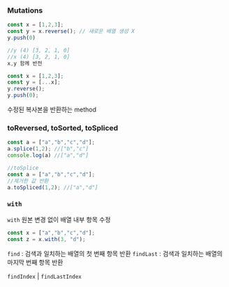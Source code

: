 ### Mutations

```jsx
const x = [1,2,3];
const y = x.reverse(); // 새로운 배열 생성 X
y.push(0)

//y (4) [3, 2, 1, 0]
//x (4) [3, 2, 1, 0]
x,y 함께 반전 
```

```jsx
const x = [1,2,3];
const y = [...x];
y.reverse();
y.push(0);
```

수정된 복사본을 반환하는 method

### toReversed, toSorted, toSpliced

```jsx
const a = ["a","b","c","d"];
a.splice(1,2); //["b","c"]
console.log(a) //["a","d"]

//toSplice
const a = ["a","b","c","d"];
//제거한 값 반환
a.toSpliced(1,2); //["a","d"]
```

### `with`

`with` 원본 변경 없이 배열 내부 항목 수정

```jsx
const x = ["a","b","c","d"];
const z = x.with(3, "d");
```

`find` : 검색과 일치하는 배열의 첫 번째 항목 반환
`findLast`  : 검색과 일치하는 배열의 마지막 번째 항목 반환

`findIndex` | `findLastIndex`
